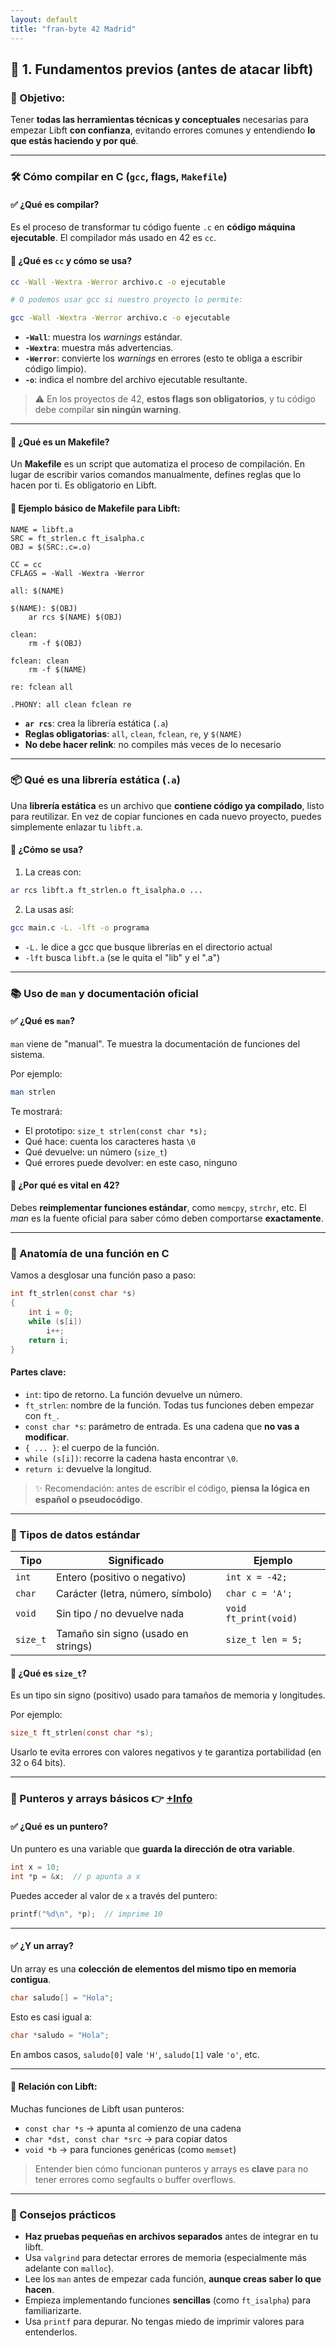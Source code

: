 ```yaml
---
layout: default
title: "fran-byte 42 Madrid"
---
```


## 🔹 1. Fundamentos previos (antes de atacar libft)

### 📌 Objetivo:

Tener **todas las herramientas técnicas y conceptuales** necesarias para empezar Libft **con confianza**, evitando errores comunes y entendiendo **lo que estás haciendo y por qué**.

---

### 🛠️ Cómo compilar en C (`gcc`, flags, `Makefile`)

#### ✅ ¿Qué es compilar?

Es el proceso de transformar tu código fuente `.c` en **código máquina ejecutable**. El compilador más usado en 42 es `cc`.

#### 🔧 ¿Qué es `cc` y cómo se usa?

```bash
cc -Wall -Wextra -Werror archivo.c -o ejecutable

# O podemos usar gcc si nuestro proyecto lo permite:

gcc -Wall -Wextra -Werror archivo.c -o ejecutable

```

* **`-Wall`**: muestra los *warnings* estándar.
* **`-Wextra`**: muestra más advertencias.
* **`-Werror`**: convierte los *warnings* en errores (esto te obliga a escribir código limpio).
* **`-o`**: indica el nombre del archivo ejecutable resultante.

> ⚠️ En los proyectos de 42, **estos flags son obligatorios**, y tu código debe compilar **sin ningún warning**.

---

#### 🧱 ¿Qué es un Makefile?

Un **Makefile** es un script que automatiza el proceso de compilación. En lugar de escribir varios comandos manualmente, defines reglas que lo hacen por ti. Es obligatorio en Libft.

#### 🧪 Ejemplo básico de Makefile para Libft:

```make
NAME = libft.a
SRC = ft_strlen.c ft_isalpha.c
OBJ = $(SRC:.c=.o)

CC = cc
CFLAGS = -Wall -Wextra -Werror

all: $(NAME)

$(NAME): $(OBJ)
	ar rcs $(NAME) $(OBJ)

clean:
	rm -f $(OBJ)

fclean: clean
	rm -f $(NAME)

re: fclean all

.PHONY: all clean fclean re

```

* **`ar rcs`**: crea la librería estática (`.a`)
* **Reglas obligatorias**: `all`, `clean`, `fclean`, `re`, y `$(NAME)`
* **No debe hacer relink**: no compiles más veces de lo necesario

---

### 📦 Qué es una librería estática (`.a`)

Una **librería estática** es un archivo que **contiene código ya compilado**, listo para reutilizar. En vez de copiar funciones en cada nuevo proyecto, puedes simplemente enlazar tu `libft.a`.

#### 📌 ¿Cómo se usa?

1. La creas con:

```bash
ar rcs libft.a ft_strlen.o ft_isalpha.o ...
```

2. La usas así:

```bash
gcc main.c -L. -lft -o programa
```

* `-L.` le dice a gcc que busque librerías en el directorio actual
* `-lft` busca `libft.a` (se le quita el "lib" y el ".a")

---

### 📚 Uso de `man` y documentación oficial

#### ✅ ¿Qué es `man`?

`man` viene de "manual". Te muestra la documentación de funciones del sistema.

Por ejemplo:

```bash
man strlen
```

Te mostrará:

* El prototipo: `size_t strlen(const char *s);`
* Qué hace: cuenta los caracteres hasta `\0`
* Qué devuelve: un número (`size_t`)
* Qué errores puede devolver: en este caso, ninguno

#### 🧠 ¿Por qué es vital en 42?

Debes **reimplementar funciones estándar**, como `memcpy`, `strchr`, etc. El *man* es la fuente oficial para saber cómo deben comportarse **exactamente**.

---

### 🧬 Anatomía de una función en C

Vamos a desglosar una función paso a paso:

```c
int ft_strlen(const char *s)
{
    int i = 0;
    while (s[i])
        i++;
    return i;
}
```

#### Partes clave:

* `int`: tipo de retorno. La función devuelve un número.
* `ft_strlen`: nombre de la función. Todas tus funciones deben empezar con `ft_`.
* `const char *s`: parámetro de entrada. Es una cadena que **no vas a modificar**.
* `{ ... }`: el cuerpo de la función.
* `while (s[i])`: recorre la cadena hasta encontrar `\0`.
* `return i`: devuelve la longitud.

> ✨ Recomendación: antes de escribir el código, **piensa la lógica en español o pseudocódigo**.

---

### 🧾 Tipos de datos estándar

| Tipo     | Significado                         | Ejemplo               |
| -------- | ----------------------------------- | --------------------- |
| `int`    | Entero (positivo o negativo)        | `int x = -42;`        |
| `char`   | Carácter (letra, número, símbolo)   | `char c = 'A';`       |
| `void`   | Sin tipo / no devuelve nada         | `void ft_print(void)` |
| `size_t` | Tamaño sin signo (usado en strings) | `size_t len = 5;`     |

#### 📌 ¿Qué es `size_t`?

Es un tipo sin signo (positivo) usado para tamaños de memoria y longitudes.

Por ejemplo:

```c
size_t ft_strlen(const char *s);
```

Usarlo te evita errores con valores negativos y te garantiza portabilidad (en 32 o 64 bits).

---

### 🔗 Punteros y arrays básicos  👉 [+Info](resources/ptr_es.md)

#### ✅ ¿Qué es un puntero?

Un puntero es una variable que **guarda la dirección de otra variable**.

```c
int x = 10;
int *p = &x;  // p apunta a x
```

Puedes acceder al valor de `x` a través del puntero:

```c
printf("%d\n", *p);  // imprime 10
```

---

#### ✅ ¿Y un array?

Un array es una **colección de elementos del mismo tipo en memoria contigua**.

```c
char saludo[] = "Hola";
```

Esto es casi igual a:

```c
char *saludo = "Hola";
```

En ambos casos, `saludo[0]` vale `'H'`, `saludo[1]` vale `'o'`, etc.

---

#### 📌 Relación con Libft:

Muchas funciones de Libft usan punteros:

* `const char *s` → apunta al comienzo de una cadena
* `char *dst, const char *src` → para copiar datos
* `void *b` → para funciones genéricas (como `memset`)

> Entender bien cómo funcionan punteros y arrays es **clave** para no tener errores como segfaults o buffer overflows.

---

### 🧠 Consejos prácticos

* **Haz pruebas pequeñas en archivos separados** antes de integrar en tu libft.
* Usa `valgrind` para detectar errores de memoria (especialmente más adelante con `malloc`).
* Lee los `man` antes de empezar cada función, **aunque creas saber lo que hacen**.
* Empieza implementando funciones **sencillas** (como `ft_isalpha`) para familiarizarte.
* Usa `printf` para depurar. No tengas miedo de imprimir valores para entenderlos.

